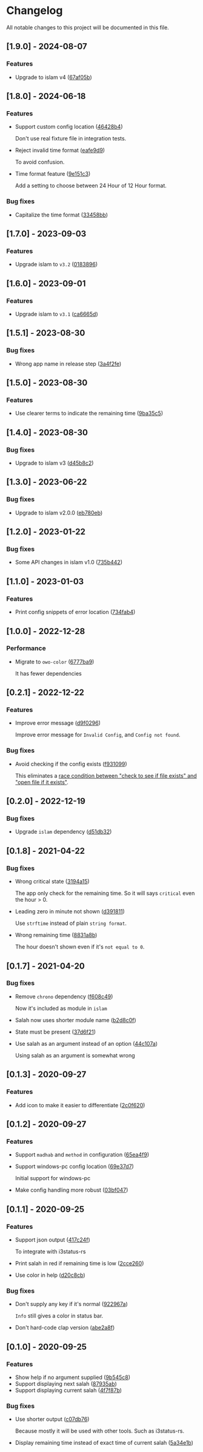 # Changelog

All notable changes to this project will be documented in this file.

## [1.9.0] - 2024-08-07

### Features

- Upgrade to islam v4 ([67af05b](https://github.com/azzamsa/bilal/commit/67af05b4170ad2bea094926f0dc93b610d66ca99))

## [1.8.0] - 2024-06-18

### Features

- Support custom config location ([46428b4](https://github.com/azzamsa/bilal/commit/46428b4ce63b61b3bd2031e5b9ce008bb781f69c))

  Don't use real fixture file in integration tests.

- Reject invalid time format ([eafe9d9](https://github.com/azzamsa/bilal/commit/eafe9d941866249d141a383a54769ec7ad06b6ca))

  To avoid confusion.

- Time format feature ([9e151c3](https://github.com/azzamsa/bilal/commit/9e151c38f70c0256c92ae4e9a1d92a90f2683241))

  Add a setting to choose between 24 Hour of 12 Hour format.

### Bug fixes

- Capitalize the time format ([33458bb](https://github.com/azzamsa/bilal/commit/33458bbd9b48353c08b8780f6705a700c93105ce))

## [1.7.0] - 2023-09-03

### Features

- Upgrade islam to `v3.2` ([0183896](https://github.com/azzamsa/bilal/commit/0183896198b3c1fcec9ac00515c2e013b72b542b))

## [1.6.0] - 2023-09-01

### Features

- Upgrade islam to `v3.1` ([ca6665d](https://github.com/azzamsa/bilal/commit/ca6665d8409be28bd1ed2ac025e244dbce363066))

## [1.5.1] - 2023-08-30

### Bug fixes

- Wrong app name in release step ([3a4f2fe](https://github.com/azzamsa/bilal/commit/3a4f2fe832033c8089458656d3c9a872a13336b2))

## [1.5.0] - 2023-08-30

### Features

- Use clearer terms to indicate the remaining time ([9ba35c5](https://github.com/azzamsa/bilal/commit/9ba35c552ef1dccc4c0f8ee5cc66289a7633c5ff))

## [1.4.0] - 2023-08-30

### Bug fixes

- Upgrade to islam v3 ([d45b8c2](https://github.com/azzamsa/bilal/commit/d45b8c2a65469f7f40fcb9243d140043ad00992e))

## [1.3.0] - 2023-06-22

### Bug fixes

- Upgrade to islam v2.0.0 ([eb780eb](https://github.com/azzamsa/bilal/commit/eb780eb860525c7896475f74ae28c68f3603d306))

## [1.2.0] - 2023-01-22

### Bug fixes

- Some API changes in islam v1.0 ([735b442](https://github.com/azzamsa/bilal/commit/735b442c616402b7209068315cb1ffd506f81e20))

## [1.1.0] - 2023-01-03

### Features

- Print config snippets of error location ([734fab4](https://github.com/azzamsa/bilal/commit/734fab40a8e43e2e4a41d50e156eeb49a30a5575))

## [1.0.0] - 2022-12-28

### Performance

- Migrate to `owo-color` ([6777ba9](https://github.com/azzamsa/bilal/commit/6777ba9759a559884022163565a2ee19242dec3c))

  It has fewer dependencies

## [0.2.1] - 2022-12-22

### Features

- Improve error message ([d9f0296](https://github.com/azzamsa/bilal/commit/d9f0296961bd6aab042f869d59734acde49982bb))

  Improve error message for `Invalid Config`, and `Config not found`.

### Bug fixes

- Avoid checking if the config exists ([f931099](https://github.com/azzamsa/bilal/commit/f9310994465a985801d0cb1aa3076446f7cac819))

  This eliminates a [race condition between "check to see if file exists" and "open file if it exists"](https://en.wikipedia.org/wiki/Time-of-check_to_time-of-use).

## [0.2.0] - 2022-12-19

### Bug fixes

- Upgrade `islam` dependency ([d51db32](https://github.com/azzamsa/bilal/commit/d51db32cab86c23e9e8f6d5725cfb81446dbff6e))

## [0.1.8] - 2021-04-22

### Bug fixes

- Wrong critical state ([3194a15](https://github.com/azzamsa/bilal/commit/3194a1567c5f6ec531243eace6bc2e24026fe3f3))

  The app only check for the remaining time.
  So it will says `critical` even the hour > 0.

- Leading zero in minute not shown ([d391811](https://github.com/azzamsa/bilal/commit/d3918115f6b7e91241c5c344362d91d08dce8cc0))

  Use `strftime` instead of plain `string format`.

- Wrong remaining time ([8831a8b](https://github.com/azzamsa/bilal/commit/8831a8b70e1a7d0122dc226cb9d4244543172dd1))

  The hour doesn't shown even if it's `not equal to 0`.

## [0.1.7] - 2021-04-20

### Bug fixes

- Remove `chrono` dependency ([f608c49](https://github.com/azzamsa/bilal/commit/f608c495dddfaea12b73771a540ecd139a91a99f))

  Now it's included as module in `islam`

- Salah now uses shorter module name ([b2d8c0f](https://github.com/azzamsa/bilal/commit/b2d8c0f624c45725594b87edc35cfd4dc763fa09))
- State must be present ([37d6f21](https://github.com/azzamsa/bilal/commit/37d6f21717a531ce2e7c6b8a636234f7b7a25235))
- Use salah as an argument instead of an option ([44c107a](https://github.com/azzamsa/bilal/commit/44c107a2b421914231c06b8d45cd7da62b42b0b6))

  Using salah as an argument is somewhat wrong

## [0.1.3] - 2020-09-27

### Features

- Add icon to make it easier to differentiate ([2c0f620](https://github.com/azzamsa/bilal/commit/2c0f620dd0669cddffaf2958e88e312e086e4655))

## [0.1.2] - 2020-09-27

### Features

- Support `madhab` and `method` in configuration ([65ea4f9](https://github.com/azzamsa/bilal/commit/65ea4f9190e2dbb8fe5ff47fd8b1505b2ecc5a6a))
- Support windows-pc config location ([69e37d7](https://github.com/azzamsa/bilal/commit/69e37d72b7cdbb830440ba03dc10c420309eb982))

  Initial support for windows-pc

- Make config handling more robust ([03bf047](https://github.com/azzamsa/bilal/commit/03bf0472c44074b06b11e8a2d27ed6d922bd2625))

## [0.1.1] - 2020-09-25

### Features

- Support json output ([417c24f](https://github.com/azzamsa/bilal/commit/417c24f81fedb401e41995ec27437e7fcec4b134))

  To integrate with i3status-rs

- Print salah in red if remaining time is low ([2cce260](https://github.com/azzamsa/bilal/commit/2cce26049c0b44048939e92d45c66d5099f3d8a1))
- Use color in help ([d20c8cb](https://github.com/azzamsa/bilal/commit/d20c8cb5d66dd2e290b0e9443f1e1488c8ee1d95))

### Bug fixes

- Don't supply any key if it's normal ([922967a](https://github.com/azzamsa/bilal/commit/922967a1f163e184a8b549697d31e227e5f8ae02))

  `Info` still gives a color in status bar.

- Don't hard-code clap version ([abe2a8f](https://github.com/azzamsa/bilal/commit/abe2a8f05d53218031c0d64d5cb4a829a2974cca))

## [0.1.0] - 2020-09-25

### Features

- Show help if no argument supplied ([9b545c8](https://github.com/azzamsa/bilal/commit/9b545c889c0f76f0a4e007caf4914340ba016732))
- Support displaying next salah ([87935ab](https://github.com/azzamsa/bilal/commit/87935ab2db72d104d98ad2468a81432e2c9057df))
- Support displaying current salah ([4f7f87b](https://github.com/azzamsa/bilal/commit/4f7f87b99f059e7dff40b7883262fe1f9ae81ee1))

### Bug fixes

- Use shorter output ([c07db76](https://github.com/azzamsa/bilal/commit/c07db7664a9d92cec67c377cdb01d781931d9a40))

  Because mostly it will be used with other tools. Such as i3status-rs.

- Display remaining time instead of exact time of current salah ([5a34e1b](https://github.com/azzamsa/bilal/commit/5a34e1bbfc337cf35cafbc197deb0d8ffac02c50))
